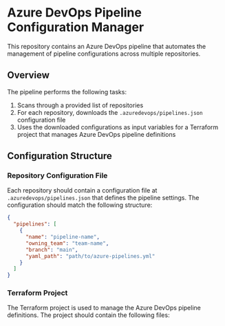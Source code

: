 # Azure DevOps Pipeline Configuration Manager

This repository contains an Azure DevOps pipeline that automates the management of pipeline configurations across multiple repositories.

## Overview

The pipeline performs the following tasks:

1. Scans through a provided list of repositories
2. For each repository, downloads the `.azuredevops/pipelines.json` configuration file
3. Uses the downloaded configurations as input variables for a Terraform project that manages Azure DevOps pipeline definitions

## Configuration Structure

### Repository Configuration File
Each repository should contain a configuration file at `.azuredevops/pipelines.json` that defines the pipeline settings. The configuration should match the following structure:

```json
{
  "pipelines": [
    {
      "name": "pipeline-name",  
      "owning_team": "team-name",
      "branch": "main",
      "yaml_path": "path/to/azure-pipelines.yml"
    }
  ]
}   
```

### Terraform Project
The Terraform project is used to manage the Azure DevOps pipeline definitions. The project should contain the following files:  

``` terraform                                                                                               








